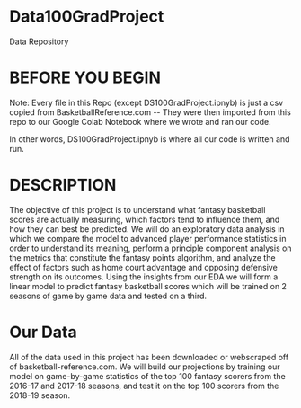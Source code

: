 # Data100GradProject
Data Repository

# BEFORE YOU BEGIN

Note: Every file in this Repo (except DS100GradProject.ipnyb) is just a csv copied from BasketballReference.com -- They were then imported from this repo to our Google Colab Notebook where we wrote and ran our code.

In other words, DS100GradProject.ipnyb is where all our code is written and run. 


# DESCRIPTION

The objective of this project is to understand what fantasy basketball scores are actually measuring, which factors tend to influence them, and how they can best be predicted. We will do an exploratory data analysis in which we compare the model to advanced player performance statistics in order to understand its meaning, perform a principle component analysis on the metrics that constitute the fantasy points algorithm, and analyze the effect of factors such as home court advantage and opposing defensive strength on its outcomes. Using the insights from our EDA we will form a linear model to predict fantasy basketball scores which will be trained on 2 seasons of game by game data and tested on a third.


# Our Data
All of the data used in this project has been downloaded or webscraped off of basketball-reference.com. We will build our projections by training our model on game-by-game statistics of the top 100 fantasy scorers from the 2016-17 and 2017-18 seasons, and test it on the top 100 scorers from the 2018-19 season.
